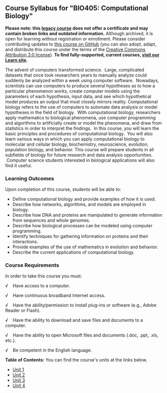 Course Syllabus for "BIO405: Computational Biology"
---------------------------------------------------

**Please note: this [legacy course](https://sayloracademy.zendesk.com/hc/en-us/articles/206089967) does not offer a certificate and may contain 
broken links and outdated information.** Although archived, it is open 
for learning without registration or enrollment. Please consider contributing 
updates to [this course on GitHub](https://github.com/saylordotorg/course_bio405) 
(you can also adopt, adapt, and distribute this course under the terms of 
the [Creative Commons Attribution 3.0 license](http://creativecommons.org/licenses/by/3.0/)). **To find fully-supported, current courses, [visit our 
Learn site](https://learn.saylor.org).**

The advent of computers transformed science.  Large, complicated
datasets that once took researchers years to manually analyze could
suddenly be analyzed within a week using computer software.  Nowadays,
scientists can use computers to produce several hypotheses as to how a
particular phenomenon works, create computer models using the parameters
of each hypothesis, input data, and see which hypothetical model
produces an output that most closely mirrors reality. Computational
biology refers to the use of computers to automate data analysis or
model hypotheses in the field of biology.  With computational biology,
researchers apply mathematics to biological phenomena, use computer
programming and algorithms to artificially create or model the
phenomena, and draw from statistics in order to interpret the findings.
 In this course, you will learn the basic principles and procedures of
computational biology.  You will also learn various ways in which you
can apply computational biology to molecular and cellular biology,
biochemistry, neuroscience, evolution, population biology, and behavior.
This course will prepare students in all subfields of biology for future
research and data analysis opportunities.  Computer science students
interested in biological applications will also find it useful.

### Learning Outcomes

Upon completion of this course, students will be able to:

-   Define computational biology and provide examples of how it is used.
-   Describe how networks, algorithms, and models are employed in
    biology.
-   Describe how DNA and proteins are manipulated to generate
    information from sequences and whole genomes.
-   Describe how biological processes can be modeled using computer
    programming.
-   Identify techniques for gathering information on proteins and their
    interactions.
-   Provide examples of the use of mathematics in evolution and
    behavior.
-   Describe the current applications of computational biology.

### Course Requirements

In order to take this course you must:

√    Have access to a computer.

√    Have continuous broadband Internet access.

√    Have the ability/permission to install plug-ins or software (e.g.,
Adobe Reader or Flash).

√    Have the ability to download and save files and documents to a
computer.

√    Have the ability to open Microsoft files and documents (.doc, .ppt,
.xls, etc.).

√    Be competent in the English language.

**Table of Contents:** You can find the course's units at the links below.

- [Unit 1](https://legacy.saylor.org/bio405/Unit01/)
- [Unit 2](https://legacy.saylor.org/bio405/Unit02/)
- [Unit 3](https://legacy.saylor.org/bio405/Unit03/)
- [Unit 4](https://legacy.saylor.org/bio405/Unit04/)
